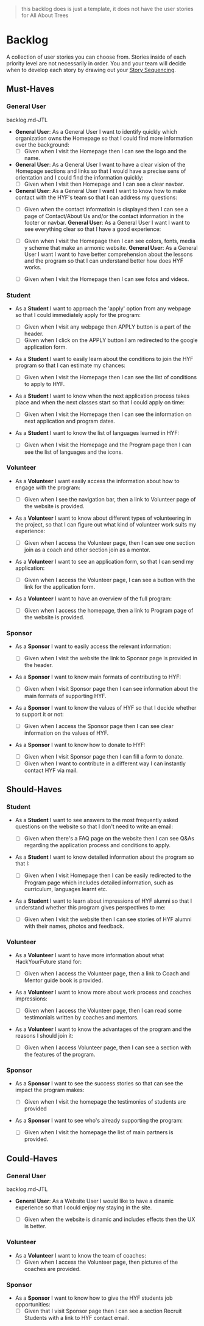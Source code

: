 > this backlog does is just a template, it does not have the user stories for All About Trees

# Backlog

A collection of user stories you can choose from. Stories inside of each priority level are not necessarily in order. You and your team will decide when to develop each story by drawing out your [Story Sequencing](#story-sequencing).

## Must-Haves

### General User

backlog.md-JTL
-  **General User**: As a General User I want to identify quickly which organization owns the Homepage so that I could find more information over the background:
   -  [ ] Given when I visit the Homepage then I can see the logo and the name.
-  **General User**: As a General User I want to have a clear vision of the Homepage sections and links so that I would have a precise sens of orientation and I could find the information quickly:
   -  [ ] Given when I visit then Homepage and I can see a clear navbar.
-  **General User**: As a General User I want I want to know how to make contact with the HYF's team so that I can address my questions:
   -  [ ] Given when the contact informatioin is displayed then I can see a page of Contact/About Us and/or the contact information in the footer or navbar.
   **General User**: As a General User I want I want to see everything clear so that I have a good experience:
   -  [ ] Given when I visit the Homepage then I can see colors, fonts, media y scheme that make an armonic website.
   **General User**: As a General User I want I want to have better comprehension about the lessons and the program so that I can understand better how does HYF works.
   -  [ ] Given when I visit the Homepage then I can see fotos and videos.


### Student

-  As a **Student** I want to approach the 'apply' option from any webpage so that I could immediately apply for the program:

   -  [ ] Given when I visit any webpage then APPLY button is a part of the header.
   -  [ ] Given when I click on the APPLY button I am redirected to the google application form.

-  As a **Student** I want to easily learn about the conditions to join the HYF program so that I can estimate my chances:

   -  [ ] Given when I visit the Homepage then I can see the list of conditions to apply to HYF.

-  As a **Student** I want to know when the next application process takes place and when the next classes start so that I could apply on time:

   -  [ ] Given when I visit the Homepage then I can see the information on next application and program dates.

-  As a **Student** I want to know the list of languages learned in HYF:
   -  [ ] Given when I visit the Homepage and the Program page then I can see the list of languages and the icons.

### Volunteer

-  As a **Volunteer** I want easily access the information about how to engage with the program:

   -  [ ] Given when I see the navigation bar, then a link to Volunteer page of the website is provided.

-  As a **Volunteer** I want to know about different types of volunteering in the project, so that I can figure out what kind of volunteer work suits my experience:

   -  [ ] Given when I access the Volunteer page, then I can see one section join as a coach and other section join as a mentor.

-  As a **Volunteer** I want to see an application form, so that I can send my application:

   -  [ ] Given when I access the Volunteer page, I can see a button with the link for the application form.

-  As a **Volunteer** I want to have an overview of the full program:
   -  [ ] Given when I access the homepage, then a link to Program page of the website is provided.

### Sponsor

-  As a **Sponsor** I want to easily access the relevant information:

   -  [ ] Given when I visit the website the link to Sponsor page is provided in the header.

-  As a **Sponsor** I want to know main formats of contributing to HYF:

   -  [ ] Given when I visit Sponsor page then I can see information about the main formats of supporting HYF.

-  As a **Sponsor** I want to know the values of HYF so that I decide whether to support it or not:

   -  [ ] Given when I access the Sponsor page then I can see clear information on the values of HYF.

-  As a **Sponsor** I want to know how to donate to HYF:
   -  [ ] Given when I visit Sponsor page then I can fill a form to donate.
   -  [ ] Given when I want to contribute in a different way I can instantly contact HYF via mail.

## Should-Haves


### Student

-  As a **Student** I want to see answers to the most frequently asked questions on the website so that I don't need to write an email:

   -  [ ] Given when there's a FAQ page on the website then I can see Q&As regarding the application process and conditions to apply.

-  As a **Student** I want to know detailed information about the program so that I:

   -  [ ] Given when I visit Homepage then I can be easily redirected to the Program page which includes detailed information, such as curriculum, languages learnt etc.

-  As a **Student** I want to learn about impressions of HYF alumni so that I understand whether this program gives perspectives to me:
   -  [ ] Given when I visit the website then I can see stories of HYF alumni with their names, photos and feedback.

### Volunteer

-  As a **Volunteer** I want to have more information about what HackYourFuture stand for:

   -  [ ] Given when I access the Volunteer page, then a link to Coach and Mentor guide book is provided.

-  As a **Volunteer** I want to know more about work process and coaches impressions:

   -  [ ] Given when I access the Volunteer page, then I can read some testimonials written by coaches and mentors.

-  As a **Volunteer** I want to know the advantages of the program and the reasons I should join it:
   -  [ ] Given when I access Volunteer page, then I can see a section with the features of the program.

### Sponsor

-  As a **Sponsor** I want to see the success stories so that can see the impact the program makes:

   -  [ ] Given when I visit the homepage the testimonies of students are provided

-  As a **Sponsor** I want to see who's already supporting the program:
   -  [ ] Given when I visit the homepage the list of main partners is provided.

## Could-Haves

### General User

backlog.md-JTL
-  **General User**: As a Website User I would like to have a dinamic experience so that I could enjoy my staying in the site.
   -  [ ] Given when the website is dinamic and includes effects then the UX is better. 


### Volunteer

-  As a **Volunteer** I want to know the team of coaches:
   -  [ ] Given when I access the Volunteer page, then pictures of the coaches are provided.

### Sponsor

-  As a **Sponsor** I want to know how to give the HYF students job opportunities:
   -  [ ] Given that I visit Sponsor page then I can see a section Recruit Students with a link to HYF contact email.
